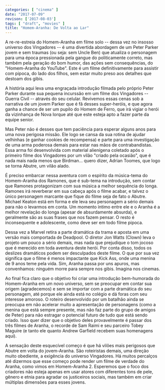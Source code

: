```yaml
---
categories: [ "cinema" ]
date: "2017-07-09"
revison: ['2017-08-03']
tags: [ "draft", "movies" ]
title: "Homem-Aranha: De Volta ao Lar"
---
```

A re-re-estreia do Homem-Aranha em filme solo -- dessa vez no insosso
universo dos Vingadores -- é uma divertida abordagem de um Peter Parker
jovem e sem traumas (ou seja: sem Uncle Ben) que atualiza o personagem
para uma época pressionada pela gangue do politicamente correto, mas
também pela geração do bom humor, das ações sem consequências, do
"Homem-Aranha do YouTube". Este é um filme definitivamente para assistir
com pipoca, do lado dos filhos, sem estar muito preso aos detalhes que
destoam dos gibis.

A história aqui leva uma engraçada introdução filmada pelo próprio
Peter Parker durante sua pequena incurssão em um filme dos Vingadores
-- Guerra Civil -- através do seu celular. Revivemos essas cenas sob
a narrativa de um jovem Parker que é fã desses super-heróis, e que
agora ganha a chance de ser um pupilo do Homem de Ferro, que irá vigiar
o herói da vizinhança de Nova Iorque até que este esteja apto a fazer
parte da equipe senior.

Mas Peter não é desses que tem paciência para esperar alguns anos
para uma nova perigosa missão. Ele logo se cansa da sua rotina de ajudar
velhinhas (e ganhar cookies de recompensa) e parte para uma investigação
de uma arma poderosa demais para estar nas mãos de contrabandistas. Essa
arma foi desenvolvida com material alienígena coletado após o primeiro
filme dos Vingadores por um vilão "criado pela ocasião", que é nada
mais nada menos que Birdman... quero dizer, Adrian Toomes, que logo se
torna Abutre, um vilão alado.

É preciso embarcar nessa aventura com o espírito da música-tema
do Homem-Aranha dos Ramones, que é sub-tema na introdução, sem
contar que Ramones protagonizam com sua música a melhor sequência
do longa. Ramones irá reverberar em sua cabeça após o filme acabar,
e talvez o único personagem marcante que fique do filme seja de fato
o Abutre. Michael Keaton está em forma e ele leva seu personagem a
sério demais para não o levarmos em conta. Um momento íntimo entre
ele e o Aranha é a melhor revelação do longa (apesar de absurdamente
absurda), e geralmente são as suas frases que nos fazem pensar. O resto
é inconsequente e adolescente, como deve ser em todo filme pipoca.

Dessa vez a Marvel retira a parte dramática da trama e aposta em uma
versão mais comportada de Deadpool. O diretor Jon Watts (Clown) leva o
projeto um pouco a sério demais, mas nada que prejudique o tom jocoso
que é merecido em toda aventura deste herói. Por conta disso, todos os
deslizes dramáticos podem ser desculpados deste filme. O que por sua
vez significa que o filme é menos impactante que Kick Ass, onde uma
menina de 9 anos teme pela vida. Sim, Aranha passa por uns apuros, mas
convenhamos: ninguém morre para sempre nos gibis. Imagina nos cinemas.

Ao final fica claro que o objetivo foi criar uma introdução bem-humorada
do Homem-Aranha em um novo universo, sem se preocupar em contar sua origem
(agradecemos) e sem se importar com a parte dramática do seu personagem,
até porque ele ainda está no colégio e dá foras com seu interesse
amoroso. O roteiro desenvolvido por um batalhão ainda se preocupa em
não acelerar muito a apresentação de personagens (como a menina que
está sempre presente, mas não faz parte do grupo de amigos de Peter)
para não estragar o potencial futuro de tudo que está sendo criado. Isso
quer dizer que o objetivo deles provavelmente é passar dos três filmes
de Aranha, o recorde de Sam Raimi e seu parceiro Tobey Maguire (e tanto
ele quanto Andrew Garfield recebem suas homenagens aqui).

A sensação deste esquecível começo é que há vilões mais perigosos
que Abutre em volta do jovem-Aranha. São roteiristas demais, uma
direção muito obediente, a exigência do universo Vingadores. Há
muitos percalços até dizermos que esse começo pode render um filme de
verdade do Aranha, como vimos em Homem-Aranha 2. Esperemos que o foco
dos criadores não esteja apenas em usar atores com diferentes tons de
pele, gênero e etnia para agradar os justiceiros sociais, mas também
em criar múltiplas dimensões para esses jovens.
